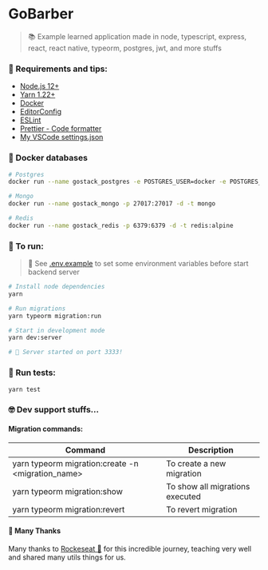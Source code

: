 # GoBarber

> 📚 Example learned application made in node, typescript, express, react, react native, typeorm, postgres, jwt, and more stuffs

### 📌 Requirements and tips:

- [Node.js 12+](https://nodejs.org/en/)
- [Yarn 1.22+](https://yarnpkg.com/)
- [Docker](https://docs.docker.com/docker-for-windows/install/)
- [EditorConfig](https://marketplace.visualstudio.com/items?itemName=EditorConfig.EditorConfig)
- [ESLint](https://marketplace.visualstudio.com/items?itemName=dbaeumer.vscode-eslint)
- [Prettier - Code formatter](https://marketplace.visualstudio.com/items?itemName=esbenp.prettier-vscod)
- [My VSCode settings.json](https://gist.github.com/rafaelpivatto/b4d77ca681941d68ceed6f1c7ca12c3f)

### 🐳 Docker databases

```bash
# Postgres
docker run --name gostack_postgres -e POSTGRES_USER=docker -e POSTGRES_PASSWORD=docker -p 5432:5432 -d postgres

# Mongo
docker run --name gostack_mongo -p 27017:27017 -d -t mongo

# Redis
docker run --name gostack_redis -p 6379:6379 -d -t redis:alpine
```

### 🚀 To run:

> 📌 See [.env.example](https://github.com/rafaelpivatto/gobarber/blob/master/backend/.env.example) to set some environment variables before start backend server

```bash
# Install node dependencies
yarn

# Run migrations
yarn typeorm migration:run

# Start in development mode
yarn dev:server

# 🚀 Server started on port 3333!
```

### 🧪 Run tests:

```bash
yarn test
```

### 🤓 Dev support stuffs...

#### Migration commands:

| Command                                           | Description                     |
| ------------------------------------------------- | ------------------------------- |
| yarn typeorm migration:create -n <migration_name> | To create a new migration       |
| yarn typeorm migration:show                       | To show all migrations executed |
| yarn typeorm migration:revert                     | To revert migration             |

#### 🎉 Many Thanks

Many thanks to [Rockeseat 🚀](https://rocketseat.com.br/) for this incredible journey, teaching very well and shared many utils things for us.
